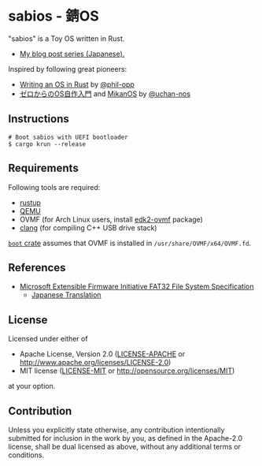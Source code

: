 # sabios - 錆OS

"sabios" is a Toy OS written in Rust.

* [My blog post series (Japanese).][my-blog]

[my-blog]: http://gifnksm.hatenablog.jp/archive/category/%E3%82%BC%E3%83%AD%E3%81%8B%E3%82%89%E3%81%AEOS%E8%87%AA%E4%BD%9C%E5%85%A5%E9%96%80

Inspired by following great pioneers:

* [Writing an OS in Rust][blog-os] by [@phil-opp]
* [ゼロからのOS自作入門][zero-os] and [MikanOS] by [@uchan-nos]

[blog-os]: https://os.phil-opp.com/
[@phil-opp]: https://github.com/phil-opp
[zero-os]: https://zero.osdev.jp/
[MikanOS]: https://github.com/uchan-nos/mikanos
[@uchan-nos]: https://github.com/uchan-nos

## Instructions

```console
# Boot sabios with UEFI bootloader
$ cargo krun --release
```

## Requirements

Following tools are required:

* [rustup]
* [QEMU]
* OVMF (for Arch Linux users, install [edk2-ovmf] package)
* [clang] (for compiling C++ USB drive stack)

[rustup]: https://rustup.rs/
[QEMU]: https://www.qemu.org/
[edk2-ovmf]: https://archlinux.org/packages/extra/any/edk2-ovmf/
[clang]: https://clang.llvm.org/

[`boot` crate] assumes that OVMF is installed in `/usr/share/OVMF/x64/OVMF.fd`.

[`boot` crate]: boot

## References

* [Microsoft Extensible Firmware Initiative FAT32 File System Specification][FAT32]
  * [Japanese Translation][FAT32-JA]

[FAT32]: https://download.microsoft.com/download/1/6/1/161ba512-40e2-4cc9-843a-923143f3456c/fatgen103.doc
[FAT32-JA]: https://docs.google.com/document/d/1ba8Jyfm4GmNgADNscqOgS9gZ9CPUgvCZSt1xRDuFV24/edit?usp=sharing

## License

Licensed under either of

* Apache License, Version 2.0
  ([LICENSE-APACHE] or <http://www.apache.org/licenses/LICENSE-2.0>)
* MIT license
  ([LICENSE-MIT] or <http://opensource.org/licenses/MIT>)

[LICENSE-APACHE]: LICENSE-APACHE
[LICENSE-MIT]: LICENSE-MIT

at your option.

## Contribution

Unless you explicitly state otherwise, any contribution intentionally submitted for inclusion in the work by you, as defined in the Apache-2.0 license, shall be dual licensed as above, without any additional terms or conditions.
